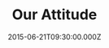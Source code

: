 ---
title: "Our Attitude"
image: "https://i.imgur.com/MuLYIpM.jpg"
date: "2015-06-21T09:30:00.000Z"
video:
  type: "vimeo"
  id: 131357161
speaker:
  name: "Bart Wilkins"
  permalink: "bart-wilkins"
series: "warriors"
---